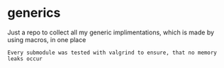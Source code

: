 # generics

Just a repo to collect all my generic implimentations, which is made by using macros, in one place

```
Every submodule was tested with valgrind to ensure, that no memory leaks occur
```
